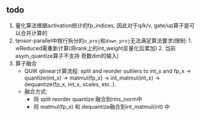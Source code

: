 ## todo
1. 量化算法根据activation统计的fp_indices, 因此对于q/k/v, gate/up算子是可以合并计算的
2. tensor-parallel中按行拆分的`o_proj`和`down_proj`无法满足算法要求(限制: 1. wReduced需重新计算(将rank上的int_weight反量化后累加) 2. 当前asym_quantize算子不支持 奇数dim的输入)
3. 算子融合
    * QUIK qlinear计算流程:  split and reorder outliers to int_x and fp_x -> quantize(int_x) -> matmul(fp_x) -> 
    int_matmul(int_x) -> dequantize(fp_x, int_x, scales, etc..).
    * 融合方式:
        * 将 split reorder quantize 融合到rms_norm中
        * 将 matmul(fp_x) 和 dequantize融合到int_matmul(int) 中